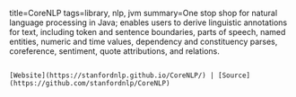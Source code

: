 title=CoreNLP
tags=library, nlp, jvm
summary=One stop shop for natural language processing in Java; enables users to derive linguistic annotations for text, including token and sentence boundaries, parts of speech, named entities, numeric and time values, dependency and constituency parses, coreference, sentiment, quote attributions, and relations.
~~~~~~

[Website](https://stanfordnlp.github.io/CoreNLP/) | [Source](https://github.com/stanfordnlp/CoreNLP)

